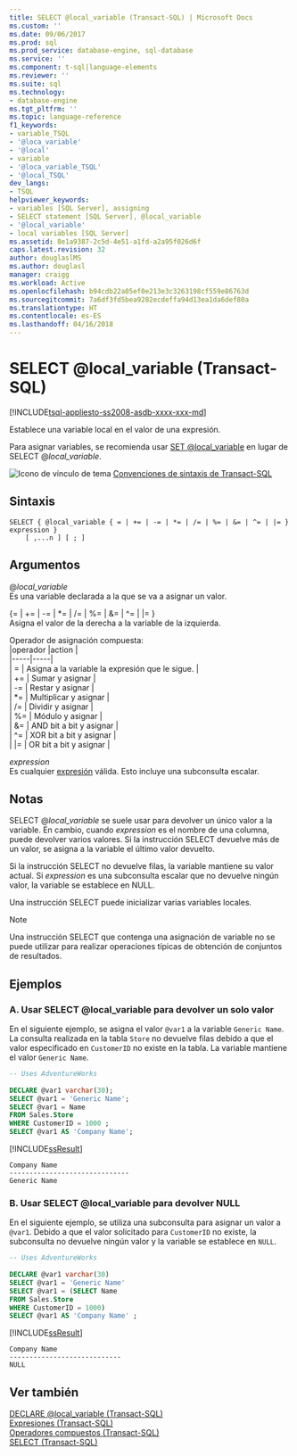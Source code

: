 ```yaml
---
title: SELECT @local_variable (Transact-SQL) | Microsoft Docs
ms.custom: ''
ms.date: 09/06/2017
ms.prod: sql
ms.prod_service: database-engine, sql-database
ms.service: ''
ms.component: t-sql|language-elements
ms.reviewer: ''
ms.suite: sql
ms.technology:
- database-engine
ms.tgt_pltfrm: ''
ms.topic: language-reference
f1_keywords:
- variable_TSQL
- '@loca_variable'
- '@local'
- variable
- '@loca_variable_TSQL'
- '@local_TSQL'
dev_langs:
- TSQL
helpviewer_keywords:
- variables [SQL Server], assigning
- SELECT statement [SQL Server], @local_variable
- '@local_variable'
- local variables [SQL Server]
ms.assetid: 8e1a9387-2c5d-4e51-a1fd-a2a95f026d6f
caps.latest.revision: 32
author: douglaslMS
ms.author: douglasl
manager: craigg
ms.workload: Active
ms.openlocfilehash: b94cdb22a05ef0e213e3c3263198cf559e86763d
ms.sourcegitcommit: 7a6df3fd5bea9282ecdeffa94d13ea1da6def80a
ms.translationtype: HT
ms.contentlocale: es-ES
ms.lasthandoff: 04/16/2018
---
```

# <a name="select-localvariable-transact-sql"></a>SELECT @local_variable (Transact-SQL)
[!INCLUDE[tsql-appliesto-ss2008-asdb-xxxx-xxx-md](../../includes/tsql-appliesto-ss2008-asdb-xxxx-xxx-md.md)]

  Establece una variable local en el valor de una expresión.  
  
 Para asignar variables, se recomienda usar [SET @local_variable](../../t-sql/language-elements/set-local-variable-transact-sql.md) en lugar de SELECT @*local_variable*.  
  
 ![Icono de vínculo de tema](../../database-engine/configure-windows/media/topic-link.gif "Icono de vínculo de tema") [Convenciones de sintaxis de Transact-SQL](../../t-sql/language-elements/transact-sql-syntax-conventions-transact-sql.md)  
  
## <a name="syntax"></a>Sintaxis  
  
```  
SELECT { @local_variable { = | += | -= | *= | /= | %= | &= | ^= | |= } expression } 
    [ ,...n ] [ ; ]  
```  
  
## <a name="arguments"></a>Argumentos  
@*local_variable*  
 Es una variable declarada a la que se va a asignar un valor.  
  
{= | += | -= | \*= | /= | %= | &= | ^= | |= }   
Asigna el valor de la derecha a la variable de la izquierda.  
  
Operador de asignación compuesta:  
  |operador |action |   
  |-----|-----|  
  | = | Asigna a la variable la expresión que le sigue. |  
  | += | Sumar y asignar |   
  | -= | Restar y asignar |  
  | \*= | Multiplicar y asignar |  
  | /= | Dividir y asignar |  
  | %= | Módulo y asignar |  
  | &= | AND bit a bit y asignar |  
  | ^= | XOR bit a bit y asignar |  
  | \|= | OR bit a bit y asignar |  
  
 *expression*  
 Es cualquier [expresión](../../t-sql/language-elements/expressions-transact-sql.md) válida. Esto incluye una subconsulta escalar.  
  
## <a name="remarks"></a>Notas  
 SELECT @*local_variable* se suele usar para devolver un único valor a la variable. En cambio, cuando *expression* es el nombre de una columna, puede devolver varios valores. Si la instrucción SELECT devuelve más de un valor, se asigna a la variable el último valor devuelto.  
  
 Si la instrucción SELECT no devuelve filas, la variable mantiene su valor actual. Si *expression* es una subconsulta escalar que no devuelve ningún valor, la variable se establece en NULL.  
  
 Una instrucción SELECT puede inicializar varias variables locales.  
  
> [!NOTE]  
>  Una instrucción SELECT que contenga una asignación de variable no se puede utilizar para realizar operaciones típicas de obtención de conjuntos de resultados.  
  
## <a name="examples"></a>Ejemplos  
  
### <a name="a-use-select-localvariable-to-return-a-single-value"></a>A. Usar SELECT @local_variable para devolver un solo valor  
 En el siguiente ejemplo, se asigna el valor `@var1` a la variable `Generic Name`. La consulta realizada en la tabla `Store` no devuelve filas debido a que el valor especificado en `CustomerID` no existe en la tabla. La variable mantiene el valor `Generic Name`.  
  
```sql  
-- Uses AdventureWorks    
  
DECLARE @var1 varchar(30);         
SELECT @var1 = 'Generic Name';         
SELECT @var1 = Name         
FROM Sales.Store         
WHERE CustomerID = 1000 ;        
SELECT @var1 AS 'Company Name';  
```  
  
 [!INCLUDE[ssResult](../../includes/ssresult-md.md)]  
  
 ```  
 Company Name  
 ------------------------------  
 Generic Name  
 ```  
  
### <a name="b-use-select-localvariable-to-return-null"></a>B. Usar SELECT @local_variable para devolver NULL  
 En el siguiente ejemplo, se utiliza una subconsulta para asignar un valor a `@var1`. Debido a que el valor solicitado para `CustomerID` no existe, la subconsulta no devuelve ningún valor y la variable se establece en `NULL`.  
  
```sql  
-- Uses AdventureWorks  
  
DECLARE @var1 varchar(30)   
SELECT @var1 = 'Generic Name'   
SELECT @var1 = (SELECT Name   
FROM Sales.Store   
WHERE CustomerID = 1000)   
SELECT @var1 AS 'Company Name' ;  
```  
  
 [!INCLUDE[ssResult](../../includes/ssresult-md.md)]  
  
```  
Company Name  
----------------------------  
NULL  
```  
  
## <a name="see-also"></a>Ver también  
 [DECLARE @local_variable &#40;Transact-SQL&#41;](../../t-sql/language-elements/declare-local-variable-transact-sql.md)   
 [Expresiones &#40;Transact-SQL&#41;](../../t-sql/language-elements/expressions-transact-sql.md)   
 [Operadores compuestos &#40;Transact-SQL&#41;](../../t-sql/language-elements/compound-operators-transact-sql.md)   
 [SELECT &#40;Transact-SQL&#41;](../../t-sql/queries/select-transact-sql.md)  
  
  
